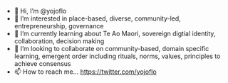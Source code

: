 - 👋 Hi, I’m @yojoflo
- 👀 I’m interested in place-based, diverse, community-led, entrepreneurship, governance
- 🌱 I’m currently learning about Te Ao Maori, sovereign digtial identity, collaboration, decision making
- 💞️ I’m looking to collaborate on community-based, domain specific learning, emergent order including rituals, norms, values, principles to achieve consensus
- 📫 How to reach me... https://twitter.com/yojoflo

<!---
yojoflo/yojoflo is a ✨ special ✨ repository because its `README.md` (this file) appears on your GitHub profile.
You can click the Preview link to take a look at your changes.
--->
